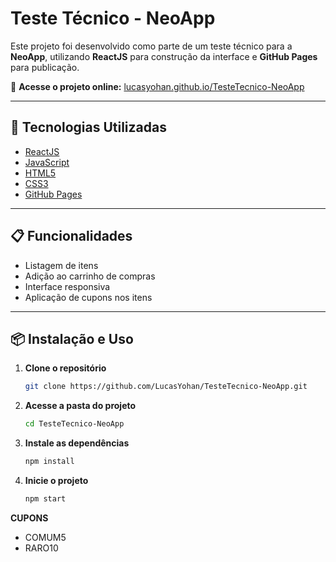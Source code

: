 # Teste Técnico - NeoApp

Este projeto foi desenvolvido como parte de um teste técnico para a **NeoApp**, utilizando **ReactJS** para construção da interface e **GitHub Pages** para publicação.

🔗 **Acesse o projeto online:** [lucasyohan.github.io/TesteTecnico-NeoApp](https://lucasyohan.github.io/TesteTecnico-NeoApp/)

---

## 🚀 Tecnologias Utilizadas

- [ReactJS](https://reactjs.org/)
- [JavaScript](https://developer.mozilla.org/pt-BR/docs/Web/JavaScript)
- [HTML5](https://developer.mozilla.org/pt-BR/docs/Web/HTML)
- [CSS3](https://developer.mozilla.org/pt-BR/docs/Web/CSS)
- [GitHub Pages](https://pages.github.com/)

---

## 📋 Funcionalidades

- Listagem de itens
- Adição ao carrinho de compras
- Interface responsiva
- Aplicação de cupons nos itens

---

## 📦 Instalação e Uso

1. **Clone o repositório**
   ```bash
   git clone https://github.com/LucasYohan/TesteTecnico-NeoApp.git

2. **Acesse a pasta do projeto**
   ```bash
   cd TesteTecnico-NeoApp

1. **Instale as dependências**
   ```bash
   npm install

4. **Inicie o projeto**
   ```bash
   npm start


**CUPONS**

- COMUM5
- RARO10
